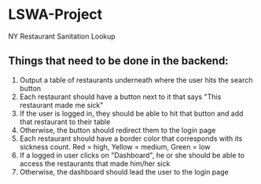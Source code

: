 # LSWA-Project
NY Restaurant Sanitation Lookup

## Things that need to be done in the backend:

1. Output a table of restaurants underneath where the user hits the search button
2. Each restaurant should have a button next to it that says "This restaurant made me sick"
3. If the user is logged in, they should be able to hit that button and add that restaurant to their table
4. Otherwise, the button should redirect them to the login page
5. Each restaurant should have a border color that corresponds with its sickness count. Red = high, Yellow = medium, Green = low
6. If a logged in user clicks on "Dashboard", he or she should be able to access the restaurants that made him/her sick
7. Otherwise, the dashboard should lead the user to the login page
